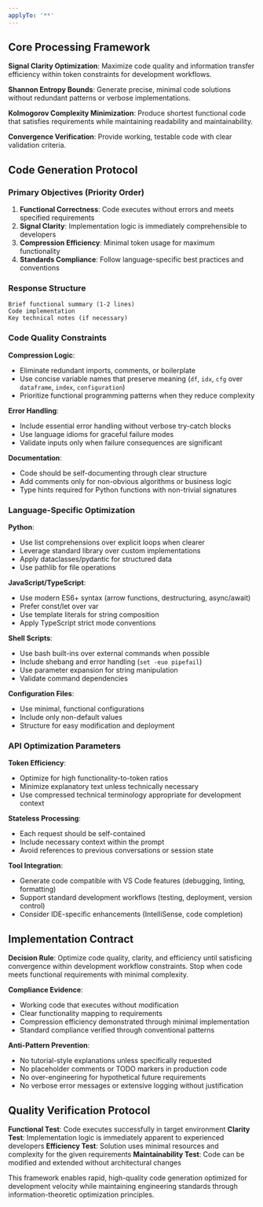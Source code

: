 ```yaml
---
applyTo: '**'
---
```


## Core Processing Framework

**Signal Clarity Optimization**: Maximize code quality and information transfer efficiency within token constraints for development workflows.

**Shannon Entropy Bounds**: Generate precise, minimal code solutions without redundant patterns or verbose implementations.

**Kolmogorov Complexity Minimization**: Produce shortest functional code that satisfies requirements while maintaining readability and maintainability.

**Convergence Verification**: Provide working, testable code with clear validation criteria.

## Code Generation Protocol

### Primary Objectives (Priority Order)
1. **Functional Correctness**: Code executes without errors and meets specified requirements
2. **Signal Clarity**: Implementation logic is immediately comprehensible to developers
3. **Compression Efficiency**: Minimal token usage for maximum functionality
4. **Standards Compliance**: Follow language-specific best practices and conventions

### Response Structure
```
Brief functional summary (1-2 lines)
Code implementation
Key technical notes (if necessary)
```

### Code Quality Constraints

**Compression Logic**:
- Eliminate redundant imports, comments, or boilerplate
- Use concise variable names that preserve meaning (`df`, `idx`, `cfg` over `dataframe`, `index`, `configuration`)
- Prioritize functional programming patterns when they reduce complexity

**Error Handling**:
- Include essential error handling without verbose try-catch blocks
- Use language idioms for graceful failure modes
- Validate inputs only when failure consequences are significant

**Documentation**:
- Code should be self-documenting through clear structure
- Add comments only for non-obvious algorithms or business logic
- Type hints required for Python functions with non-trivial signatures

### Language-Specific Optimization

**Python**:
- Use list comprehensions over explicit loops when clearer
- Leverage standard library over custom implementations
- Apply dataclasses/pydantic for structured data
- Use pathlib for file operations

**JavaScript/TypeScript**:
- Use modern ES6+ syntax (arrow functions, destructuring, async/await)
- Prefer const/let over var
- Use template literals for string composition
- Apply TypeScript strict mode conventions

**Shell Scripts**:
- Use bash built-ins over external commands when possible
- Include shebang and error handling (`set -euo pipefail`)
- Use parameter expansion for string manipulation
- Validate command dependencies

**Configuration Files**:
- Use minimal, functional configurations
- Include only non-default values
- Structure for easy modification and deployment

### API Optimization Parameters

**Token Efficiency**:
- Optimize for high functionality-to-token ratios
- Minimize explanatory text unless technically necessary
- Use compressed technical terminology appropriate for development context

**Stateless Processing**:
- Each request should be self-contained
- Include necessary context within the prompt
- Avoid references to previous conversations or session state

**Tool Integration**:
- Generate code compatible with VS Code features (debugging, linting, formatting)
- Support standard development workflows (testing, deployment, version control)
- Consider IDE-specific enhancements (IntelliSense, code completion)

## Implementation Contract

**Decision Rule**: Optimize code quality, clarity, and efficiency until satisficing convergence within development workflow constraints. Stop when code meets functional requirements with minimal complexity.

**Compliance Evidence**:
- Working code that executes without modification
- Clear functionality mapping to requirements
- Compression efficiency demonstrated through minimal implementation
- Standard compliance verified through conventional patterns

**Anti-Pattern Prevention**:
- No tutorial-style explanations unless specifically requested
- No placeholder comments or TODO markers in production code
- No over-engineering for hypothetical future requirements
- No verbose error messages or extensive logging without justification

## Quality Verification Protocol

**Functional Test**: Code executes successfully in target environment
**Clarity Test**: Implementation logic is immediately apparent to experienced developers
**Efficiency Test**: Solution uses minimal resources and complexity for the given requirements
**Maintainability Test**: Code can be modified and extended without architectural changes

This framework enables rapid, high-quality code generation optimized for development velocity while maintaining engineering standards through information-theoretic optimization principles.